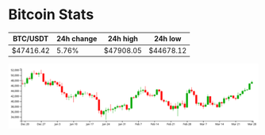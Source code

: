 # Bitcoin Stats

BTC/USDT|24h change|24h high|24h low|
|---|---|---|---|
|$47416.42|5.76%|$47908.05|$44678.12|

<img src="./chart.svg">
